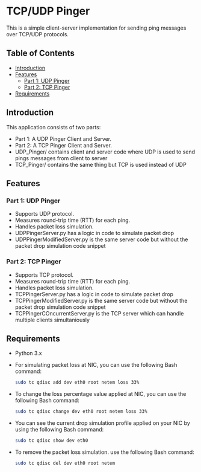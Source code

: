 # TCP/UDP Pinger

This is a simple client-server implementation for sending ping messages over TCP/UDP protocols.

## Table of Contents

- [Introduction](#introduction)
- [Features](#features)
    - [Part 1: UDP Pinger](#part-1-udp-pinger)
    - [Part 2: TCP Pinger](#part-2-tcp-pinger)
- [Requirements](#requirements)

## Introduction

This application consists of two parts:

- Part 1: A UDP Pinger Client and Server.
- Part 2: A TCP Pinger Client and Server.
- UDP_Pinger/ contains client and server code where UDP is used to send pings messages from client to server
- TCP_Pinger/ contains the same thing but TCP is used instead of UDP

## Features

### Part 1: UDP Pinger

- Supports UDP protocol.
- Measures round-trip time (RTT) for each ping.
- Handles packet loss simulation.
- UDPPingerServer.py has a logic in code to simulate packet drop
- UDPPingerModifiedServer.py is the same server code but without the packet drop simulation code snippet

### Part 2: TCP Pinger

- Supports TCP protocol.
- Measures round-trip time (RTT) for each ping.
- Handles packet loss simulation.
- TCPPingerServer.py has a logic in code to simulate packet drop
- TCPPingerModifiedServer.py is the same server code but without the packet drop simulation code snippet
- TCPPingerCOncurrentServer.py is the TCP server which can handle multiple clients simultaniously

## Requirements

- Python 3.x
- For simulating packet loss at NIC, you can use the following Bash command:
    
    ```bash
    sudo tc qdisc add dev eth0 root netem loss 33%
    ```
- To change the loss percentage value applied at NIC, you can use the following Bash command:
    
    ```bash
    sudo tc qdisc change dev eth0 root netem loss 33%
    ```
- You can see the current drop simulation profile applied on your NIC by using the following Bash command:

  ```bash
  sudo tc qdisc show dev eth0
  ```
- To remove the packet loss simulation. use the following Bash command:

  ```bash
  sudo tc qdisc del dev eth0 root netem
  ```
  
  

